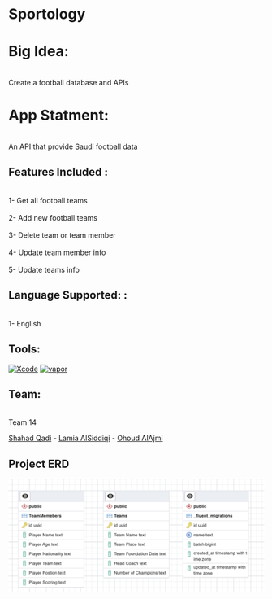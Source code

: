 # Sportology

<h1>Big Idea:</h1>  

<br>Create a football database and APIs</br>

<h1> App Statment:  </h1>

<br>An API that provide Saudi football data </br>

<h2>Features Included :</h2>

<br>1- Get all football teams </br>
<br>2- Add new football teams </br>
<br>3- Delete team or team member</br>
<br>4- Update team member info</br>
<br>5- Update teams info</br>


<h2>Language Supported: :</h2>

<br>1- English</br>


<h2>Tools:</h2>

[![Xcode][Xcode-img]][Xcode-url] [![vapor][vapor-img]][vapor-url]


<h2>Team:</h2>

<br>Team 14</br>

<a href="https://www.linkedin.com/in/shahahd-qadi/">Shahad Qadi</a> - <a href="https://www.linkedin.com/in/lamia-alsiddiqi-5ba904227/
">Lamia AlSiddiqi</a> - <a href="https://www.linkedin.com/in/razan-rubui-4a6228152/
">Ohoud AlAjmi</a>


<h2> Project ERD </h2>
 <img align="left" src="Sportology_ERD.png"> 


<!-- MARKDOWN LINKS & IMAGES -->
<!-- https://www.markdownguide.org/basic-syntax/#reference-style-links -->
[Xcode-img]: https://img.shields.io/badge/-Xcode-blue
[Xcode-url]: https://developer.apple.com/xcode
[vapor-img]:  https://img.shields.io/badge/-Vapor-yellow
[vapor-url]: https://vapor.codes



